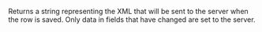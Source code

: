 Returns a string representing the XML that will be sent to the server when the row is saved. Only data in fields that have changed are set to the server.